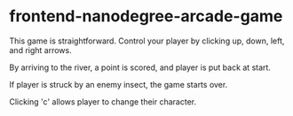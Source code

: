 frontend-nanodegree-arcade-game
===============================

This game is straightforward. Control your player by clicking up, down, left, and right arrows.

By arriving to the river, a point is scored, and player is put back at start.

If player is struck by an enemy insect, the game starts over.

Clicking 'c' allows player to change their character.